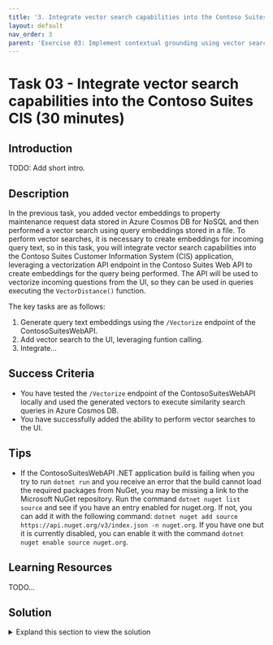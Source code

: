 ```yaml
---
title: '3. Integrate vector search capabilities into the Contoso Suites CIS'
layout: default
nav_order: 3
parent: 'Exercise 03: Implement contextual grounding using vector search in Azure Cosmos DB for NoSQL'
---
```


# Task 03 - Integrate vector search capabilities into the Contoso Suites CIS (30 minutes)

## Introduction

TODO: Add short intro.

## Description

In the previous task, you added vector embeddings to property maintenance request data stored in Azure Cosmos DB for NoSQL and then performed a vector search using query embeddings stored in a file. To perform vector searches, it is necessary to create embeddings for incoming query text, so in this task, you will integrate vector search capabilities into the Contoso Suites Customer Information System (CIS) application, leveraging a vectorization API endpoint in the Contoso Suites Web API to create embeddings for the query being performed. The API will be used to vectorize incoming questions from the UI, so they can be used in queries executing the `VectorDistance()` function.

The key tasks are as follows:

1. Generate query text embeddings using the `/Vectorize` endpoint of the ContosoSuitesWebAPI.
2. Add vector search to the UI, leveraging funtion calling.
3. Integrate...

## Success Criteria

- You have tested the `/Vectorize` endpoint of the ContosoSuitesWebAPI locally and used the generated vectors to execute similarity search queries in Azure Cosmos DB.
- You have successfully added the ability to perform vector searches to the UI.

## Tips

- If the ContosoSuitesWebAPI .NET application build is failing when you try to run `dotnet run` and you receive an error that the build cannot load the required packages from NuGet, you may be missing a link to the Microsoft NuGet repository. Run the command `dotnet nuget list source` and see if you have an entry enabled for nuget.org. If not, you can add it with the following command: `dotnet nuget add source https://api.nuget.org/v3/index.json -n nuget.org`. If you have one but it is currently disabled, you can enable it with the command `dotnet nuget enable source nuget.org`.

## Learning Resources

TODO...

## Solution

<details markdown="block">
<summary>Expland this section to view the solution</summary>

- The steps to generate vector embeddings for query text using the ContosoSuitesWebAPI's `/Vectorize` endpoint are as follows:
  - In Visual Studio Code, navigate to the `src\ContosoSuitesWebAPI` project in the explorer pane on the left-hand side, then locate and open the `appsettings.development.json` file.
  - In the `appsettings.development.json` file, update the settings to provide your Cosmos DB connection string and your Azure OpenAI endpoint and key. Note, the deployment name is preset, but if it differs in your environment, this will need to be set to the value you configured.
  - Save the `appsettings.development.json` file.
  - In Visual Studio Code, open a new terminal window and change the directory to `scr\ContotoSuitesWebAPI`.
  - At the terminal prompt, enter the following command to run the API locally:

    ```bash
    dotnet run
    ```

  - Once the API has started, as indicated by output in the terminal stating `Now listening on: http://localhost:5292`, open a web browser and navigate to the [Swagger UI page for the API](http://localhost:5292/swagger/)
  - On the Swagger UI page, expand the `/Vectorize` endpoint block.

    ![The Swagger UI page is displayed with the expand button for the Vectorize endpoint highlighted.](../../media/Solution/0303-web-api-swagger-ui.png)

  - Within the `/Vectorize` block, select **Try it out**.

    ![The try it out button is highlighted for the Vectorize endpoint.](../../media/Solution/0303-web-api-swagger-vectorize-try-it-out.png)

  - Enter the query "rooms where the air conditioning is not working" into the **text** box, then select **Execute**.

    ![In the Vectorize block, the text block is highlighted with the query text above entered and the execute button is highlighted.](../../media/Solution/0303-web-api-swagger-vectorize-execute.png)

  - Observe the **Response body** returned. The response contains an array of floating point values representing the query text. This array contains 1536 dimensions.
  - Copy the entire response body, include the opening and closing square brackets.

    ![The Response body block for the vectorization request is highlighted.](../../media/Solution/0303-web-api-swagger-vectorize-response-body.png)

  - In the [Azure portal](https://portal.azure.com), navigate to your Cosmos DB resource and select **Data Explorer** in the left-hand menu.
  - In the Data Explorer, expand the **ContosoSuites** database and the **MaintenanceRequests** container, then select **Items**.
  - On the toolbar, select **New SQL Query**.
  - In the new query window, paste in the following query:

    ```sql
    SELECT c.hotel, c.details, VectorDistance(c.request_vector, <QUERY_VECTOR>) AS SimilarityScore
    FROM c
    ```

  - Replace the `<QUERY_VECTOR>` token in the query with the vector output you copied from the API response body.
  - Select **Execute Query** on the toolbar and observe the output in the **Results** panel.

- TODO: Add note to ensure the web api is still running locally for testing...

- Open the file `src\ContosoSuitesDashboard\pages\3_Vector_Search.py`. The code will run as-is, but will not have knowledge of how to perform vector searches. The support vector search capabilities, make the following changes to the Python script.
  - Add...
  - Change the ... 
  - Test your code by opening a new terminal window in Visual Studio Code, navigating to the `src\ContosoSuitesDashboard` folder, then running the following command to start the Streamlit dashboard:

    ```python
    python -m streamlit run Index.py
    ```

- Navigate to the **Vector Search** page using the left-hand menu, and then submit each of the following queries for maintenance requests:
  - "Show me rooms where the air conditioning unit is malfunctioning"
  - TODO...
  - TODO...

</details>
